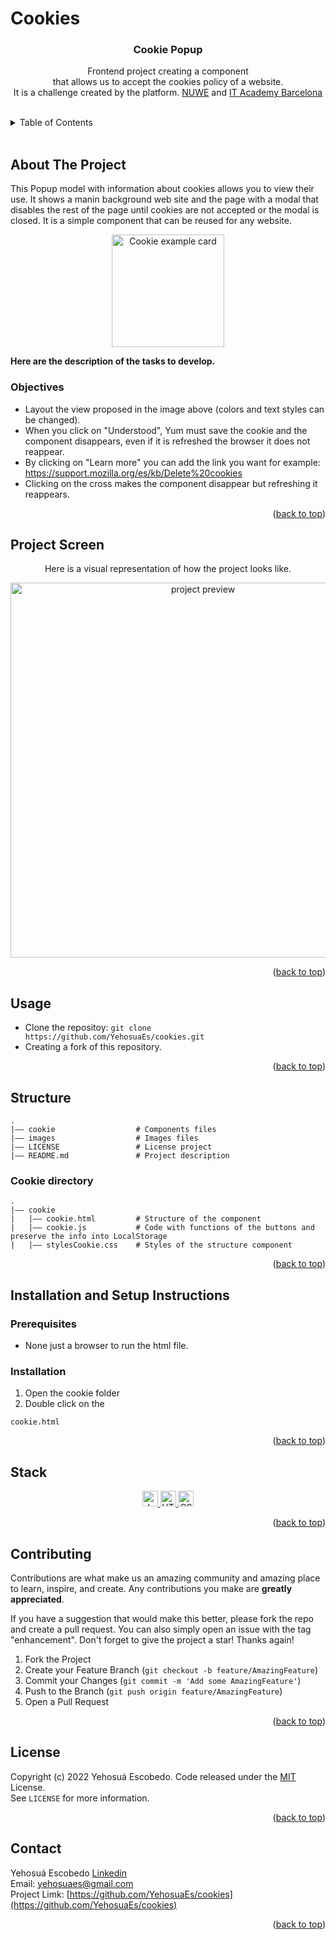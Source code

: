 # Cookies

<div id="top"></div>

<h3 align="center">Cookie Popup</h3>
<p align="center">
Frontend project creating a component
 <br />
that allows us to accept the cookies policy of a website.
 <br />
It is a challenge created by the platform.
  <a href="https://nuwe.io/challenge/repte-2-accept-cookie">NUWE</a>
  and <a href="https://www.barcelonactiva.cat/es/itacademy"> IT Academy Barcelona</a>
</p>

</br>
<!-- TABLE OF CONTENTS -->
<details>
  <summary>Table of Contents</summary>
  <ol>
    <li>
      <a href="#about-the-project">About The Project</a>
      <ul>
        <li><a href="#objectives">Objectives </a></li>
      </ul>
    </li>
    <li><a href="#project-Screen">Project Screen</a></li>
    <li><a href="#usage">Usage</a></li>
    <li><a href="#structure">Structure</a></li>
    <li>
        <a href="#installation-and-setup-instructions">Installation and Setup Instructions</a>
         <ul>
            <li><a href="#prerequisites">Prerequisites</a></li>
            <li><a href="#installation">Installation</a></li>
        </ul>
    </li>
    <li><a href="#stack">Stack</a></li>
    <li><a href="#contributing">Contributing</a></li>
    <li><a href="#license">License</a></li>
    <li><a href="#contact">Contact</a></li>
  </ol>
</details>

</br>

<!-- DESCRITION -->
## About The Project

This Popup model with information about cookies allows you to view their use. It shows a manin background web site and the page with a modal that disables the rest of the page until cookies are not accepted or the modal is closed. It is a simple component that can be reused for any website.

<div align="center">
  <img width="180" alt="Cookie example card" src="https://user-images.githubusercontent.com/93733677/178119729-d404e655-1a14-415f-b347-18ce0ddd457d.png">
</div >

**Here are the description of the tasks to develop.**

 ### Objectives
- Layout the view proposed in the image above (colors and text styles can be changed).
- When you click on "Understood", Yum must save the cookie and the component disappears, even if it is refreshed the browser it does not reappear.
- By clicking on "Learn more" you can add the link you want for example: https://support.mozilla.org/es/kb/Delete%20cookies
- Clicking on the cross makes the component disappear but refreshing it reappears.

<p align="right">(<a href="#top">back to top</a>)</p>

## Project Screen
<p align="center">
Here is a visual representation of how the project looks like.
</p>

<p align="center">
  <img width="600" align="center" alt="project preview" src="https://user-images.githubusercontent.com/93733677/178120012-6e4a97f8-b157-437d-bdd5-5470c70248a9.gif"/>
</p>


<p align="right">(<a href="#top">back to top</a>)</p>

<!-- USAGE -->
## Usage
- Clone the repositoy: ``git clone https://github.com/YehosuaEs/cookies.git``
- Creating a fork of this repository.

<p align="right">(<a href="#top">back to top</a>)</p>

<!-- STRUCTURE -->
## Structure

````
.
|–– cookie                  # Components files 
|–– images                  # Images files
|–– LICENSE                 # License project
|–– README.md               # Project description
````

### Cookie directory

````
.
|–– cookie
|   |–– cookie.html         # Structure of the component
|   |–– cookie.js           # Code with functions of the buttons and preserve the info into LocalStorage
|   |–– stylesCookie.css    # Styles of the structure component
````

<p align="right">(<a href="#top">back to top</a>)</p>

<!-- INSTALLATION AND SETUP -->

## Installation and Setup Instructions

### Prerequisites 

- None just a browser to run the html file.

### Installation 

1. Open the cookie folder 
2.  Double click on the 
```
cookie.html
```

<p align="right">(<a href="#top">back to top</a>)</p>

<!-- STACK -->

## Stack

<div align="center">
  <a href="https://www.javascript.com/">
    <img width="25" alt="JavaScript" src="https://user-images.githubusercontent.com/93733677/175814736-fdc4935d-6107-4efc-a6bb-6a98dc685f80.png">
  </a> 
  <a href="https://www.javascript.com/](https://developer.mozilla.org/es/docs/Glossary/HTML5">
    <img width="25" alt="HTML5" src="https://user-images.githubusercontent.com/93733677/175814924-338e3829-a7d8-4e3b-a9ff-6edf3d293a4f.png">
  </a>
  <a href="https://developer.mozilla.org/es/docs/Web/CSS">
    <img width="25" alt="CSS3" src="https://user-images.githubusercontent.com/93733677/175814939-9e82779a-c8a2-4fe2-999a-22ff7ffb8282.png"> 
  </a>
</div>
 
<p align="right">(<a href="#top">back to top</a>)</p>

<!-- CONTRIBUTING -->

## Contributing

Contributions are what make us an amazing community and amazing place to learn, inspire, and create. Any contributions you make are **greatly appreciated**.

If you have a suggestion that would make this better, please fork the repo and create a pull request. You can also simply open an issue with the tag "enhancement".
Don't forget to give the project a star! Thanks again!

1. Fork the Project
2. Create your Feature Branch (`git checkout -b feature/AmazingFeature`)
3. Commit your Changes (`git commit -m 'Add some AmazingFeature'`)
4. Push to the Branch (`git push origin feature/AmazingFeature`)
5. Open a Pull Request

<p align="right">(<a href="#top">back to top</a>)</p>

<!-- LICENSE -->
  
## License
Copyright (c) 2022 Yehosuá Escobedo. Code released under the [MIT](https://github.com/YehosuaEs/cookies/blob/main/LICENSE) License. 
  </br>
  See `LICENSE` for more information.
  
<p align="right">(<a href="#top">back to top</a>)</p>
 <!-- CONTACT -->

## Contact
Yehosuá Escobedo [Linkedin](https://www.linkedin.com/in/edgaryehosuaescobedo/)  
Email: yehosuaes@gmail.com 
</br>
Project Limk: [https://github.com/YehosuaEs/cookies](https://github.com/YehosuaEs/cookies)

<p align="right">(<a href="#top">back to top</a>)</p>
